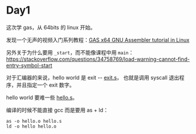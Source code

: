 # Day1

这次学 gas，从 64bits 的 linux 开始。

发现一个无声的视频入门系列教程：[GAS x64 GNU Assembler tutorial in Linux](https://www.youtube.com/playlist?list=PLhw53ohdQ4gEgeZLSYJ5aLOeA0k_xS05x)

另外关于为什么要用 `_start`，而不能像课程中用 `main`：https://stackoverflow.com/questions/34758769/load-warning-cannot-find-entry-symbol-start

对于汇编器的来说，hello world 是 exit -- [exit.s](exit.s)，
也就是调用 syscall 退出程序，并且指定一个 exit 数字。

hello world 要难一些 [hello.s](hello.s)。

编译的时候不能直接 gcc 而是要用 as + ld：

```
as -o hello.o hello.s
ld -o hello hello.o
```
